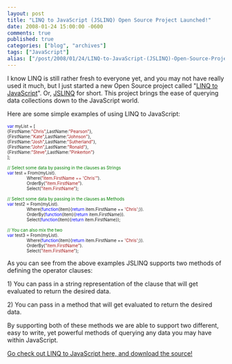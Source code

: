 ```yaml
---
layout: post
title: "LINQ to JavaScript (JSLINQ) Open Source Project Launched!"
date: 2008-01-24 15:00:00 -0600
comments: true
published: true
categories: ["blog", "archives"]
tags: ["JavaScript"]
alias: ["/post/2008/01/24/LINQ-to-JavaScript-(JSLINQ)-Open-Source-Project-Launched!", "/post/2008/01/24/linq-to-javascript-(jslinq)-open-source-project-launched!"]
---
```

<!-- more -->
<p>I know LINQ is still rather fresh to everyone yet, and you may not have really used it much, but I just started a new Open Source project called "<a href="http://www.codeplex.com/JSLINQ">LINQ to JavaScript</a>". Or, <a href="http://www.codeplex.com/JSLINQ">JSLINQ</a> for short. This project brings the ease of querying data collections down to the JavaScript world.</p>
<p>Here are some simple examples of using LINQ to JavaScript:</p>
<p><span style="color: #0000ff; font-size: x-small;"> </span></p>
<p><span style="color: #0000ff; font-size: x-small;">var</span><span style="font-size: x-small;"> myList = [<br />{FirstName:</span><span style="color: #a31515; font-size: x-small;">"Chris"</span><span style="font-size: x-small;">,LastName:</span><span style="color: #a31515; font-size: x-small;">"Pearson"</span><span style="font-size: x-small;">},<br />{FirstName:</span><span style="color: #a31515; font-size: x-small;">"Kate"</span><span style="font-size: x-small;">,LastName:</span><span style="color: #a31515; font-size: x-small;">"Johnson"</span><span style="font-size: x-small;">},<br />{FirstName:</span><span style="color: #a31515; font-size: x-small;">"Josh"</span><span style="font-size: x-small;">,LastName:</span><span style="color: #a31515; font-size: x-small;">"Sutherland"</span><span style="font-size: x-small;">},<br />{FirstName:</span><span style="color: #a31515; font-size: x-small;">"John"</span><span style="font-size: x-small;">,LastName:</span><span style="color: #a31515; font-size: x-small;">"Ronald"</span><span style="font-size: x-small;">},<br />{FirstName:</span><span style="color: #a31515; font-size: x-small;">"Steve"</span><span style="font-size: x-small;">,LastName:</span><span style="color: #a31515; font-size: x-small;">"Pinkerton"</span><span style="font-size: x-small;">}<br />];<br /><br /></span><span style="color: #008000; font-size: x-small;">// Select some data by passing in the clauses as Strings<br /></span><span style="color: #0000ff; font-size: x-small;">var</span><span style="font-size: x-small;"> test = From(myList).<br />&nbsp;&nbsp;&nbsp;&nbsp;&nbsp;&nbsp;&nbsp;&nbsp;&nbsp;&nbsp;&nbsp;&nbsp;&nbsp;&nbsp;&nbsp; Where(</span><span style="color: #a31515; font-size: x-small;">"item.FirstName == 'Chris'"</span><span style="font-size: x-small;">).<br />&nbsp;&nbsp;&nbsp;&nbsp;&nbsp;&nbsp;&nbsp;&nbsp;&nbsp;&nbsp;&nbsp;&nbsp;&nbsp;&nbsp;&nbsp; OrderBy(</span><span style="color: #a31515; font-size: x-small;">"item.FirstName"</span><span style="font-size: x-small;">).<br />&nbsp;&nbsp;&nbsp;&nbsp;&nbsp;&nbsp;&nbsp;&nbsp;&nbsp;&nbsp;&nbsp;&nbsp;&nbsp;&nbsp;&nbsp; Select(</span><span style="color: #a31515; font-size: x-small;">"item.FirstName"</span><span style="font-size: x-small;">);<br /></span><span style="color: #008000; font-size: x-small;"><br />// Select some data by passing in the clauses as Methods<br /></span><span style="color: #0000ff; font-size: x-small;">var</span><span style="font-size: x-small;"> test2 = From(myList).<br />&nbsp;&nbsp;&nbsp;&nbsp;&nbsp;&nbsp;&nbsp;&nbsp;&nbsp;&nbsp;&nbsp;&nbsp;&nbsp;&nbsp;&nbsp; Where(</span><span style="color: #0000ff; font-size: x-small;">function</span><span style="font-size: x-small;">(item){</span><span style="color: #0000ff; font-size: x-small;">return</span><span style="font-size: x-small;"> item.FirstName == </span><span style="color: #a31515; font-size: x-small;">'Chris'</span><span style="font-size: x-small;">;}).<br />&nbsp;&nbsp;&nbsp;&nbsp;&nbsp;&nbsp;&nbsp;&nbsp;&nbsp;&nbsp;&nbsp;&nbsp;&nbsp;&nbsp;&nbsp; OrderBy(</span><span style="color: #0000ff; font-size: x-small;">function</span><span style="font-size: x-small;">(item){</span><span style="color: #0000ff; font-size: x-small;">return</span><span style="font-size: x-small;"> item.FirstName}).<br />&nbsp;&nbsp;&nbsp;&nbsp;&nbsp;&nbsp;&nbsp;&nbsp;&nbsp;&nbsp;&nbsp;&nbsp;&nbsp;&nbsp;&nbsp; Select(</span><span style="color: #0000ff; font-size: x-small;">function</span><span style="font-size: x-small;">(item){</span><span style="color: #0000ff; font-size: x-small;">return</span><span style="font-size: x-small;"> item.FirstName});<br /><br /></span><span style="font-size: x-small;"><span style="color: #008000; font-size: x-small;">// You can also mix the two<br /></span><span style="color: #0000ff; font-size: x-small;">var</span><span style="font-size: x-small;"> test3 = From(myList).<br />&nbsp;&nbsp;&nbsp;&nbsp;&nbsp;&nbsp;&nbsp;&nbsp;&nbsp;&nbsp;&nbsp;&nbsp;&nbsp;&nbsp;&nbsp; Where(</span><span style="color: #0000ff; font-size: x-small;">function</span><span style="font-size: x-small;">(item){</span><span style="color: #0000ff; font-size: x-small;">return</span><span style="font-size: x-small;"> item.FirstName == </span><span style="color: #a31515; font-size: x-small;">'Chris'</span><span style="font-size: x-small;">;}).<br />&nbsp;&nbsp;&nbsp;&nbsp;&nbsp;&nbsp;&nbsp;&nbsp;&nbsp;&nbsp;&nbsp;&nbsp;&nbsp;&nbsp;&nbsp; OrderBy(</span><span style="color: #a31515; font-size: x-small;">"item.FirstName"</span><span style="font-size: x-small;">).<br />&nbsp;&nbsp;&nbsp;&nbsp;&nbsp;&nbsp;&nbsp;&nbsp;&nbsp;&nbsp;&nbsp;&nbsp;&nbsp;&nbsp;&nbsp; Select(</span><span style="color: #a31515; font-size: x-small;">"item.FirstName"</span><span style="font-size: x-small;">);</span></span></p>
<p><span style="font-size: x-small;"></span></p>
<p>As you can see from the above examples JSLINQ supports two methods of defining the operator clauses:</p>
<p>1) You can pass in a string representation of the clause that will get evaluated to return the desired data.</p>
<p>2) You can pass in a method that will get evaluated to return the desired data.</p>
<p>By supporting both of these methods we are able to support two different, easy to write, yet powerful methods of querying any data you may have within JavaScript.</p>
<p><a href="http://www.codeplex.com/JSLINQ">Go check out LINQ to JavaScript here, and download the source!</a></p>
